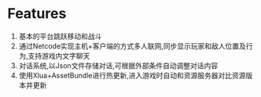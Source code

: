 # Features
1. 基本的平台跳跃移动和战斗
2. 通过Netcode实现主机+客户端的方式多人联网,同步显示玩家和敌人位置及行为,支持游戏内文字聊天
3. 对话系统,以Json文件存储对话,可根据外部条件自动调整对话内容
4. 使用Xlua+AssetBundle进行热更新,进入游戏时自动和资源服务器对比资源版本并更新